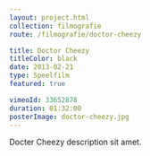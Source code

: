 ```yaml
---
layout: project.html
collection: filmografie
route: /filmografie/doctor-cheezy

title: Doctor Cheezy
titleColor: black
date: 2013-02-21
type: Speelfilm
featured: true

vimeoId: 33652878
duration: 01:32:00
posterImage: doctor-cheezy.jpg
---
```

Docter Cheezy description sit amet.

